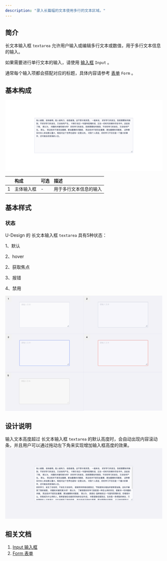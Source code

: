 ```yaml
---
description: "录入长篇幅的文本使用多行的文本区域。"
---
```

<!--副标题具体写法见源代码模式-->

## 简介

长文本输入框 `textarea` 允许用户输入或编辑多行文本或数值，用于多行文本信息的输入。

如果需要进行单行文本的输入，请使用 [输入框]()  `Input` 。

通常每个输入项都会搭配对应的标题，具体内容请参考 [表单]()  `Form` 。


## 基本构成

![1](../../../images/textarea/1-9484426.png)

|      | 构成  | 可选  |描述                            |
| :--: | :-----| :--- |:------------------------------ |
|  1   | 主体输入框 | - |用于多行文本信息的输入  |






## 基本样式
### 状态
U-Design 的 长文本输入框 `textarea` 具有5种状态：

1、默认

2、hover

2、获取焦点

3、报错

4、禁用


![2](../../../images/textarea/2-9485174.png)



## 设计说明

输入文本高度超过 长文本输入框 `textarea` 的默认高度时，会自动出现内容滚动条，并且用户可以通过拖动左下角来实现增加输入框高度的效果。
![3](../../../images/textarea/3.png)


<!--

## 主题

| 内容 | 值           | 默认值  |
| :--- | :----------- | :------ |
| icon | icon/nothing | nothing |
| icon | icon/nothing | nothing |


-->


## 相关文档

1. [Input 输入框](/component/Input/)
2. [Form 表单](/component/Form/)

